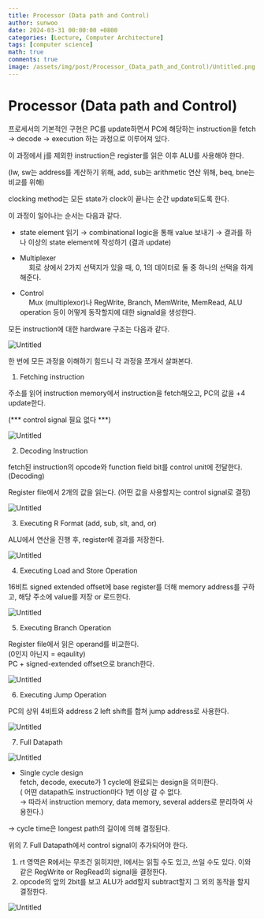 ```yaml
---
title: Processor (Data path and Control)
author: sunwoo
date: 2024-03-31 00:00:00 +0800
categories: [Lecture, Computer Architecture]
tags: [computer science]
math: true
comments: true
image: /assets/img/post/Processor_(Data_path_and_Control)/Untitled.png
---
```


# Processor (Data path and Control)

프로세서의 기본적인 구현은 PC를 update하면서 PC에 해당하는 instruction을 
fetch → decode → execution 하는 과정으로 이루어져 있다.

이 과정에서 j를 제외한 instruction은 register를 읽은 이후 ALU를 사용해야 한다.

(lw, sw는 address를 계산하기 위해, add, sub는 arithmetic 연산 위해, beq, bne는 비교를 위해)

clocking method는 모든 state가 clock이 끝나는 순간 update되도록 한다.

이 과정이 일어나는 순서는 다음과 같다.

- state element 읽기 → combinational logic을 통해 value 보내기 → 
결과를 하나 이상의 state element에 작성하기 (결과 update)

- Multiplexer <br>
&emsp; 회로 상에서 2가지 선택지가 있을 때, 0, 1의 데이터로 둘 중 하나의 선택을 하게 해준다.

- Control <br>
&emsp; Mux (multiplexor)나 RegWrite, Branch, MemWrite, MemRead, ALU operation 등이 어떻게 동작할지에 대한 signald을 생성한다.

모든 instruction에 대한 hardware 구조는 다음과 같다.

![Untitled](/assets/img/post/Processor_(Data_path_and_Control)/Untitled.png)

한 번에 모든 과정을 이해하기 힘드니 각 과정을 쪼개서 살펴본다.

1. Fetching instruction

주소를 읽어 instruction memory에서 instruction을 fetch해오고, PC의 값을 +4 update한다.

(*** control signal 필요 없다 ***)

![Untitled](/assets/img/post/Processor_(Data_path_and_Control)/Untitled1.png)

2. Decoding Instruction

fetch된 instruction의 opcode와 function field bit를 control unit에 전달한다. (Decoding)

Register file에서 2개의 값을 읽는다. 
(어떤 값을 사용할지는 control signal로 결정)

![Untitled](/assets/img/post/Processor_(Data_path_and_Control)/Untitled2.png)

3. Executing R Format (add, sub, slt, and, or)

ALU에서 연산을 진행 후, register에 결과를 
저장한다.

![Untitled](/assets/img/post/Processor_(Data_path_and_Control)/Untitled3.png)

4. Executing Load and Store Operation

16비트 signed extended offset에 base register를 더해 memory address를 구하고, 해당 주소에 value를 저장 or 로드한다.

![Untitled](/assets/img/post/Processor_(Data_path_and_Control)/Untitled4.png)

5. Executing Branch Operation

Register file에서 읽은 operand를 비교한다. <br>
(0인지 아닌지 = eqaulity) <br>
PC + signed-extended offset으로 branch한다.

![Untitled](/assets/img/post/Processor_(Data_path_and_Control)/Untitled5.png)

6. Executing Jump Operation

PC의 상위 4비트와 address 2 left shift를 합쳐 jump address로 사용한다.

![Untitled](/assets/img/post/Processor_(Data_path_and_Control)/Untitled6.png)

7. Full Datapath

![Untitled](/assets/img/post/Processor_(Data_path_and_Control)/Untitled7.png)

- Single cycle design <br>
fetch, decode, execute가 1 cycle에 완료되는 design을 의미한다.<br>
( 어떤 datapath도 instruction마다 1번 이상 갈 수 없다.<br>
 → 따라서 instruction memory, data memory, several adders로 분리하여 사용한다.)

→ cycle time은 longest path의 길이에 의해 결정된다.

위의 7. Full Datapath에서 control signal이 추가되어야 한다.

1. rt 영역은 R에서는 무조건 읽히지만, I에서는 읽힐 수도 있고, 쓰일 수도 있다.
이와 같은 RegWrite or RegRead의 signal을 결정한다.
2. opcode의 앞의 2bit를 보고 ALU가 add할지 subtract할지 그 외의 동작을 할지 결정한다.

![Untitled](/assets/img/post/Processor_(Data_path_and_Control)/Untitled8.png)